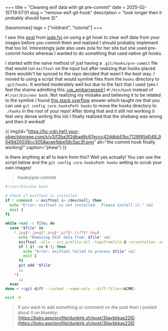 +++
title = "Cleaning exif data with git pre-commit"
date = 2025-02-15T19:57:01
slug = "remove-exif-git-hook"
description = "took longer then it probably should have 😊"

[taxonomies]
tags = ["mildrant", "tutorial"]
+++

I saw this [post](https://jade.fyi/blog/pre-commit-exif-safety/) from [jade.fyi](https://jade.fyi) on using a git hook to clear exif data from your images before you commit them and realized I should probably implement that too lol. Interestingly jade also uses zola for her site but she used pre-commit hooks whereas I wanted to do something that used native git hooks.

<!-- more -->

I started with the naive method of just having a `.git/hooks/pre-commit` file that would run `exiftool` on the input but after realizing that hooks placed there wouldn't be synced to the repo decided that wasn't the best way. I moved to using a script that would symlink files from the `hooks` directory to `.git/hooks`. It worked moderately well but due to the fact that I used (yes I feel the shame admitting this [:uw_embarrassed:](https://cachet.dunkirk.sh/emojis/uw_embarrassed/r)) `#!/bin/bash` instead of `#!/usr/bin/env bash`. Not realizing my mistake and believing it to be related to the symlink I found [this stack overflow](https://stackoverflow.com/questions/4592838/symbolic-link-to-a-hook-in-git/#:~:text=While%20you%20can%20use%20symbolic%20links) answer which taught me that you can use `git config core.hooksPath hooks` to move the hooks directory to `./hooks` in the root of your repo! After doing that and it still not working (i feel very dense writing this lol) I finally realized that the shebang was wrong and then it worked!

{{ img(id="https://hc-cdn.hel1.your-objectstorage.com/s/v3/f2ba3f2dbad8c67eccc42ddbb51bc7128f85d049_9049d20038cc3058acee1bbe58c5ac3f.png" alt="the commit hook finally working!" caption="phew") }}

Is there anything at all to learn from this? Well yes actually! You can use the script below and the `git config core.hooksPath hooks` setting to scrub your own images!

> hooks/pre-commit
```bash
#!/usr/bin/env bash

# Check if exiftool is installed
if ! command -v exiftool &> /dev/null; then
  echo "Error: exiftool is not installed.  Please install it." >&2
  exit 1
fi

while read -r file; do
  case "$file" in
    *.jpg|*.jpeg|*.png|*.gif|*.tiff|*.bmp)
      echo "Removing EXIF data from: $file" >&2
      exiftool -all= --icc_profile:all -tagsfromfile @ -orientation -overwrite_original "$file"
      if [ $? -ne 0 ]; then
        echo "Error: exiftool failed to process $file" >&2
        exit 1
      fi
      git add "$file"
      ;;
    *)
      ;;
  esac
done < <(git diff --cached --name-only --diff-filter=ACMR)

exit -0
```

> if you want to add something or comment on the post then I posted about it on bluesky: [https://bsky.app/profile/dunkirk.sh/post/3liaybkkas226](https://bsky.app/profile/dunkirk.sh/post/3liaybkkas226)
